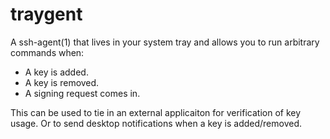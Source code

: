 traygent
========

A ssh-agent(1) that lives in your system tray and allows you to run arbitrary commands when:
- A key is added.
- A key is removed.
- A signing request comes in.

This can be used to tie in an external applicaiton for verification of key usage. Or to send desktop notifications when a key is added/removed.


